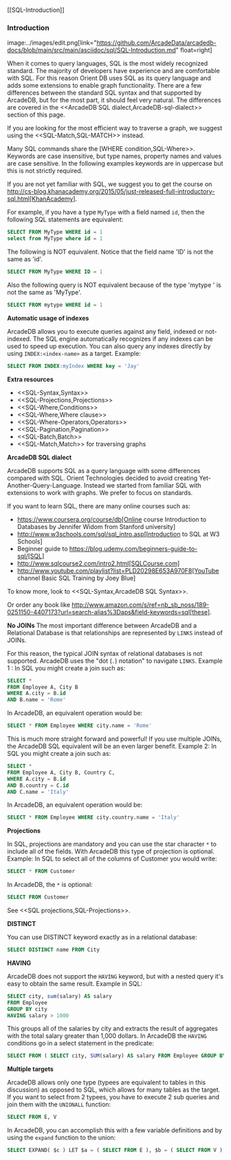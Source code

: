[[SQL-Introduction]]

### Introduction 
image:../images/edit.png[link="https://github.com/ArcadeData/arcadedb-docs/blob/main/src/main/asciidoc/sql/SQL-Introduction.md" float=right]

When it comes to query languages, SQL is the most widely recognized standard. The majority of developers have experience and are
comfortable with SQL. For this reason Orient DB uses SQL as its query language and adds some extensions to enable graph
functionality. There are a few differences between the standard SQL syntax and that supported by ArcadeDB, but for the most part, it
should feel very natural. The differences are covered in the <<ArcadeDB SQL dialect,ArcadeDB-sql-dialect>> section of this page.

If you are looking for the most efficient way to traverse a graph, we suggest using the <<SQL-Match,SQL-MATCH>> instead.

Many SQL commands share the [WHERE condition,SQL-Where>>. Keywords are case insensitive, but type names, property names and values
are case sensitive. In the following examples keywords are in uppercase but this is not strictly required.

If you are not yet familiar with SQL, we suggest you to get the course on
http://cs-blog.khanacademy.org/2015/05/just-released-full-introductory-sql.html[KhanAcademy].

For example, if you have a type `MyType` with a field named `id`, then the following SQL statements are equivalent:

```sql
SELECT FROM MyType WHERE id = 1
select from MyType where id = 1
```

The following is NOT equivalent. Notice that the field name 'ID' is not the same as 'id'.

```sql
SELECT FROM MyType WHERE ID = 1
```

Also the following query is NOT equivalent because of the type 'mytype ' is not the same as 'MyType'.

```sql
SELECT FROM mytype WHERE id = 1
```

**Automatic usage of indexes**

ArcadeDB allows you to execute queries against any field, indexed or not-indexed. The SQL engine automatically recognizes if any
indexes can be used to speed up execution. You can also query any indexes directly by using `INDEX:<index-name>` as a target.
Example:

```sql
SELECT FROM INDEX:myIndex WHERE key = 'Jay'
```

**Extra resources**

- <<SQL-Syntax,Syntax>>
- <<SQL-Projections,Projections>>
- <<SQL-Where,Conditions>>
- <<SQL-Where,Where clause>>
- <<SQL-Where-Operators,Operators>>
- <<SQL-Pagination,Pagination>>
- <<SQL-Batch,Batch>>
- <<SQL-Match,Match>> for traversing graphs

**ArcadeDB SQL dialect**

ArcadeDB supports SQL as a query language with some differences compared with SQL. Orient Technologies decided to avoid creating
Yet-Another-Query-Language. Instead we started from familiar SQL with extensions to work with graphs. We prefer to focus on
standards.

If you want to learn SQL, there are many online courses such as:

- https://www.coursera.org/course/db[Online course Introduction to Databases by Jennifer Widom from Stanford university]
- http://www.w3schools.com/sql/sql_intro.asp[Introduction to SQL at W3 Schools]
- Beginner guide to https://blog.udemy.com/beginners-guide-to-sql/[SQL]
- http://www.sqlcourse2.com/intro2.html[SQLCourse.com]
- http://www.youtube.com/playlist?list=PLD20298E653A970F8[YouTube channel Basic SQL Training by Joey Blue]

To know more, look to <<SQL-Syntax,ArcadeDB SQL Syntax>>.

Or order any book like http://www.amazon.com/s/ref=nb_sb_noss/189-0251150-4407173?url=search-alias%3Daps&field-keywords=sql[these].

**No JOINs**
The most important difference between ArcadeDB and a Relational Database is that relationships are represented by `LINKS` instead of
JOINs.

For this reason, the typical JOIN syntax of relational databases is not supported. ArcadeDB uses the "dot (`.`) notation" to
navigate `LINKS`. Example 1 :
In SQL you might create a join such as:

```sql
SELECT *
FROM Employee A, City B
WHERE A.city = B.id
AND B.name = 'Rome'
```

In ArcadeDB, an equivalent operation would be:

```sql
SELECT * FROM Employee WHERE city.name = 'Rome'
```

This is much more straight forward and powerful! If you use multiple JOINs, the ArcadeDB SQL equivalent will be an even larger
benefit. Example 2:  In SQL you might create a join such as:

```sql
SELECT *
FROM Employee A, City B, Country C,
WHERE A.city = B.id
AND B.country = C.id
AND C.name = 'Italy'
```

In ArcadeDB, an equivalent operation would be:

```sql
SELECT * FROM Employee WHERE city.country.name = 'Italy'
```

**Projections**

In SQL, projections are mandatory and you can use the star character `*` to include all of the fields. With ArcadeDB this type of
projection is optional. Example: In SQL to select all of the columns of Customer you would write:

```sql
SELECT * FROM Customer
```

In ArcadeDB, the `*` is optional:

```sql
SELECT FROM Customer
```

See <<SQL projections,SQL-Projections>>.

**DISTINCT**

You can use DISTINCT keyword exactly as in a relational database:

```sql
SELECT DISTINCT name FROM City
```

**HAVING**

ArcadeDB does not support the `HAVING` keyword, but with a nested query it's easy to obtain the same result. Example in SQL:

```SQL
SELECT city, sum(salary) AS salary
FROM Employee
GROUP BY city
HAVING salary > 1000
```

This groups all of the salaries by city and extracts the result of aggregates with the total salary greater than 1,000 dollars. In
ArcadeDB the `HAVING` conditions go in a select statement in the predicate:

```SQL
SELECT FROM ( SELECT city, SUM(salary) AS salary FROM Employee GROUP BY city ) WHERE salary > 1000
```

**Multiple targets**

ArcadeDB allows only one type (typees are equivalent to tables in this discussion) as opposed to SQL, which allows for many tables
as the target. If you want to select from 2 typees, you have to execute 2 sub queries and join them with the `UNIONALL` function:

```sql
SELECT FROM E, V
```

In ArcadeDB, you can accomplish this with a few variable definitions and by using the `expand` function to the union:

```sql
SELECT EXPAND( $c ) LET $a = ( SELECT FROM E ), $b = ( SELECT FROM V ), $c = UNIONALL( $a, $b )
```
